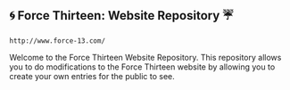 ## :cyclone: Force Thirteen: Website Repository :umbrella:  ##
`http://www.force-13.com/`

Welcome to the Force Thirteen Website Repository. This repository allows you to do modifications to the Force Thirteen website by allowing you to create your own entries for the public to see.
